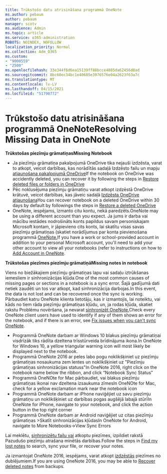 ```yaml
---
title: Trūkstošo datu atrisināšana programmā OneNote
ms.author: pebaum
author: pebaum
manager: scotv
ms.audience: Admin
ms.topic: article
ms.service: o365-administration
ROBOTS: NOINDEX, NOFOLLOW
localization_priority: Normal
ms.collection: Adm_O365
ms.custom:
- "9000559"
- "2500"
ms.openlocfilehash: 33e344f6d6ea15139ff88bcce4885da62456d8ad
ms.sourcegitcommit: 8bc60ec34bc1e40685e3976576e04a2623f63a7c
ms.translationtype: MT
ms.contentlocale: lv-LV
ms.lasthandoff: 04/15/2021
ms.locfileid: "51798772"
---
```

# <a name="resolving-missing-data-in-onenote"></a><span data-ttu-id="f1788-102">Trūkstošo datu atrisināšana programmā OneNote</span><span class="sxs-lookup"><span data-stu-id="f1788-102">Resolving Missing Data in OneNote</span></span>

<span data-ttu-id="f1788-103">**Trūkstošas piezīmju grāmatiņas**</span><span class="sxs-lookup"><span data-stu-id="f1788-103">**Missing Notebook**</span></span>

- <span data-ttu-id="f1788-104">Ja piezīmju grāmatiņa pakalpojumā OneDrive tika nejauši izdzēsta, varat to atkopt, veicot darbības, kas norādītās sadaļā Izdzēsto failu un mapju [atjaunošana pakalpojumā OneDrive](https://support.office.com/article/949ada80-0026-4db3-a953-c99083e6a84f)</span><span class="sxs-lookup"><span data-stu-id="f1788-104">If the notebook on OneDrive was accidently deleted, you can recover it by following the steps in [Restore deleted files or folders in OneDrive](https://support.office.com/article/949ada80-0026-4db3-a953-c99083e6a84f)</span></span>
- <span data-ttu-id="f1788-105">Pēc noklusējuma piezīmju grāmatiņu varat atkopt izdzēstā OneDrive krātuvē, veicot darbības, kas jāveic sadaļā [Izdzēsta OneDrive atjaunošana](https://docs.microsoft.com/onedrive/restore-deleted-onedrive)</span><span class="sxs-lookup"><span data-stu-id="f1788-105">You can recover notebook on a deleted OneDrive within 30 days by default by followings the steps in [Restore a deleted OneDrive](https://docs.microsoft.com/onedrive/restore-deleted-onedrive)</span></span>
- <span data-ttu-id="f1788-106">OneNote, iespējams, izmanto citu kontu, nekā paredzēts.</span><span class="sxs-lookup"><span data-stu-id="f1788-106">OneNote may be using a different account than you expect.</span></span> <span data-ttu-id="f1788-107">Ja jums ir darba vai mācību iestādes nodrošināts konts papildus savam personiskajam Microsoft kontam, ir jāpievieno cits konts, lai skatītu visas savas piezīmju grāmatiņas (skatiet norādījumus par konta pievienošana programmā [OneNote.](https://support.office.com/article/5afff855-54ee-47e4-a773-db048d4ac299)</span><span class="sxs-lookup"><span data-stu-id="f1788-107">If you have a work or school-provided account in addition to your personal Microsoft account, you'll need to add your other account to view all your notebooks (refer to instructions on how to [Add Account in OneNote](https://support.office.com/article/5afff855-54ee-47e4-a773-db048d4ac299).</span></span>

<span data-ttu-id="f1788-108">**Trūkstošas piezīmes piezīmju grāmatiņā**</span><span class="sxs-lookup"><span data-stu-id="f1788-108">**Missing notes in notebook**</span></span>

<span data-ttu-id="f1788-109">Viens no biežākajiem piezīmju grāmatiņas lapu vai sadaļu iztrūkšanas iemesliem ir sinhronizācijas kļūda.</span><span class="sxs-lookup"><span data-stu-id="f1788-109">One of the most common causes of missing pages or sections in a notebook is a sync error.</span></span> <span data-ttu-id="f1788-110">Šajā gadījumā dati netiek zaudēti un tos var atkopt, kad sinhronizācija darbojas.</span><span class="sxs-lookup"><span data-stu-id="f1788-110">In this event, the data is not lost and can be recovered once the sync is working.</span></span> <span data-ttu-id="f1788-111">Pārbaudiet katru OneNote klienta lietotāju, kas ir izmantojis, lai noteiktu, vai kāds no tiem rāda piezīmju grāmatiņas kļūdu, un, ja rodas kļūda, skatiet rakstu Problēmu novēršana, ja nevarat [sinhronizēt OneNote.](https://support.office.com/article/299495ef-66d1-448f-90c1-b785a6968d45)</span><span class="sxs-lookup"><span data-stu-id="f1788-111">Check every OneNote client users have used to identify if any of them shows an error for the notebook, and if there is an error, see [Fix issues when you can't sync OneNote](https://support.office.com/article/299495ef-66d1-448f-90c1-b785a6968d45).</span></span>

- <span data-ttu-id="f1788-112">Programmā OneNote darbam ar Windows 10 blakus piezīmju grāmatiņai visdrīzāk tiks rādīta dzeltena trīsstūrveida brīdinājuma ikona.</span><span class="sxs-lookup"><span data-stu-id="f1788-112">In OneNote for Windows 10, a yellow triangular warning icon will most likely be displayed next to the notebook.</span></span>
- <span data-ttu-id="f1788-113">Programmā OneNote 2016 ar peles labo pogu noklikšķiniet uz piezīmju grāmatiņas nosaukuma zem lentes un noklikšķiniet uz "Piezīmju grāmatiņas sinhronizācijas statuss"</span><span class="sxs-lookup"><span data-stu-id="f1788-113">In OneNote 2016, right click on the notebook name below the ribbon, and click “Notebook Sync Status”</span></span>
- <span data-ttu-id="f1788-114">Programmā OneNOte for Mac pārbaudiet, vai blakus piezīmju grāmatiņas ikonai nav dzeltena izsaukuma zīmes</span><span class="sxs-lookup"><span data-stu-id="f1788-114">In OneNOte for Mac, check for a yellow exclamation mark near the notebook icon</span></span>
- <span data-ttu-id="f1788-115">Programmā OneNote darbam ar iPhone naviģējiet uz savu piezīmju grāmatiņu un noklikšķiniet uz darbības pogas augšējā labajā stūrī</span><span class="sxs-lookup"><span data-stu-id="f1788-115">In OneNote for iPhone, navigate to your notebook, and click the action button in the top right corner</span></span>
- <span data-ttu-id="f1788-116">Programmā OneNote darbam ar Android naviģējiet uz citas piezīmju grāmatiņas >Skatīt sinhronizācijas kļūdas</span><span class="sxs-lookup"><span data-stu-id="f1788-116">In OneNote for Android, navigate to More Notebooks->View Sync Errors</span></span>

<span data-ttu-id="f1788-117">Lai meklētu, [sinhronizētu failu vai](https://support.office.com/article/32cb2bd7-afe7-44d2-a711-398a88421287) atkoptu piezīmes, izpildiet rakstā Pazudušo piezīmju atrašana minētās darbības.</span><span class="sxs-lookup"><span data-stu-id="f1788-117">Follow the steps in [Find my lost notes](https://support.office.com/article/32cb2bd7-afe7-44d2-a711-398a88421287) to search, sync your file, or recover your notes.</span></span>

<span data-ttu-id="f1788-118">Ja izmantojat OneNote 2016, iespējams, varat atkopt [izdzēstās](https://support.office.com/article/32ed1036-74fd-4c21-bc28-033a486e6b14) piezīmes no dublējumiem.</span><span class="sxs-lookup"><span data-stu-id="f1788-118">If you are using OneNote 2016, you may be able to [Recover deleted notes](https://support.office.com/article/32ed1036-74fd-4c21-bc28-033a486e6b14) from backups.</span></span>